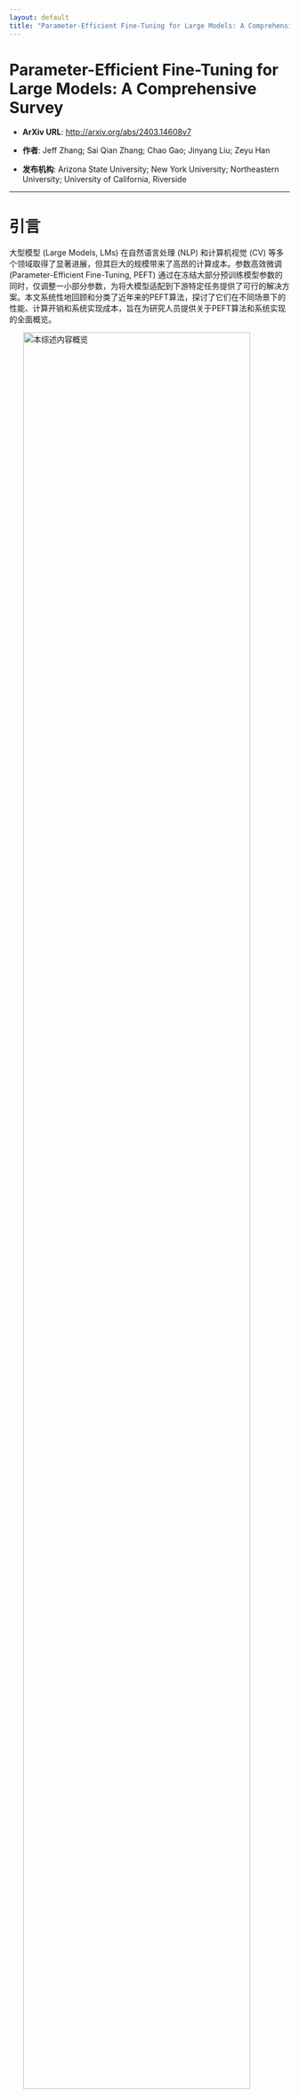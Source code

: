 ```yaml
---
layout: default
title: "Parameter-Efficient Fine-Tuning for Large Models: A Comprehensive Survey"
---
```


# Parameter-Efficient Fine-Tuning for Large Models: A Comprehensive Survey

- **ArXiv URL**: http://arxiv.org/abs/2403.14608v7

- **作者**: Jeff Zhang; Sai Qian Zhang; Chao Gao; Jinyang Liu; Zeyu Han

- **发布机构**: Arizona State University; New York University; Northeastern University; University of California, Riverside

---

# 引言

大型模型 (Large Models, LMs) 在自然语言处理 (NLP) 和计算机视觉 (CV) 等多个领域取得了显著进展，但其巨大的规模带来了高昂的计算成本。参数高效微调 (Parameter-Efficient Fine-Tuning, PEFT) 通过在冻结大部分预训练模型参数的同时，仅调整一小部分参数，为将大模型适配到下游特定任务提供了可行的解决方案。本文系统性地回顾和分类了近年来的PEFT算法，探讨了它们在不同场景下的性能、计算开销和系统实现成本，旨在为研究人员提供关于PEFT算法和系统实现的全面概览。

<img src="/images/2403.14608v7/x1.jpg" alt="本综述内容概览" style="width:90%; max-width:700px; margin:auto; display:block;">
> 图1: 本综述覆盖的内容概览。

# 背景知识

## LLaMA的计算流程

为了理解大模型，本文以LLaMA-7B为例，剖析了其架构和计算流程。LLaMA模型主要由三部分组成：一个嵌入层 (embedding block)、一个解码器栈 (stack of decoder blocks) 和一个输出头 (head block)。

每个解码器包含两个核心组件：多头自注意力 (Multi-head Self-Attention, MSA) 和前馈网络 (Feedforward Network, FFN)。LLM的计算具有自回归 (autoregressive) 的特性，即逐个Token生成，同时其注意力机制的计算复杂度与输入序列长度成二次方关系。

在推理过程中，解码器的输入为张量 $x\in\mathbb{R}^{b\times l\times d}$。首先通过与权重矩阵 $W\_{Q}, W\_{K}, W\_{V}$ 相乘得到查询 (Query, $Q$)、键 (Key, $K$) 和值 (Value, $V$)。LLaMA使用旋转位置编码 (Rotary Positional Embedding, RoPE) 来注入位置信息。注意力计算过程如下：




{% raw %}$$
Q,K,V=R(W_{q}x),R(W_{k}x),W_{v}x
$${% endraw %}






{% raw %}$$
SA(x)=Softmax(\frac{QK^{T}}{\sqrt{d_{head}}})V
$${% endraw %}






{% raw %}$$
MSA(x)=[SA_{1}(x);SA_{2}(x);\ldots;SA_{k}(x)]W_{o}
$${% endraw %}



<img src="/images/2403.14608v7/x2.jpg" alt="Refer to caption" style="width:90%; max-width:700px; margin:auto; display:block;">
> 图2: (a) LLaMA架构。(b) LLaMA自回归模式。(c) 三种常见的PEFT操作。可学习组件为红色，冻结组件为灰色。

随后，输出进入FFN模块。LLaMA中的FFN计算如下，其中 $SiLU$ 为激活函数：


{% raw %}$$
FFN\_{LLaMa}(x)=W\_{up}(SiLU(W\_{gate}x)\odot(W\_{down}x))+x
$${% endraw %}


而原始Transformer的FFN为：


{% raw %}$$
FFN\_{Transfomer}(x)=W\_{up}(ReLU(W\_{down}x))+x
$${% endraw %}



为了加速推理，通常使用键值缓存 (Key-Value cache, KV-cache) 来存储先前所有Token的 $K$ 和 $V$ 值。其内存成本可表示为：


{% raw %}$$
Size=L\times 2\times b\times l\times d\_{head}\times n\_{head}
$${% endraw %}


其中 $L$ 是层数，$b$ 是批量大小，$l$ 是上下文长度，$d\_{head}$ 是注意力头的维度，$n\_{head}$ 是头的数量。

**表 I: LLaMA-7B架构的配置和计算操作**

| 操作 | 权重符号 | 权重维度 | 输入张量维度 | 复杂度 |
| :--- | :--- | :--- | :--- | :--- |
| 方程 (1) | $W\_{Q}$, $W\_{K}$, $W\_{V}$ | $d\times k\times\frac{d}{k}$ | $b\times l\times d$ | $O(l)$ |
| 方程 (2) | - | - | $b\times l\times 3\times k\times\frac{d}{k}$ | $O(l^{2})$ |
| 方程 (3) | $W\_{o}$ | $d\times d$ | $b\times l\times d$ | $O(l)$ |
| 方程 (4) | $W\_{up}$, $W\_{down}$, $W\_{gate}$ | $d\times 4d$ | $b\times l\times d$ OR $l\times b\times 4d$ | $O(l)$ |

## 参数高效微调概览

随着模型规模的增长，全量微调变得极其低效和昂贵。PEFT旨在通过仅微调极少数参数来在下游任务上达到甚至超过全量微调的性能。本文将PEFT方法分为四类：
1.  **加性微调 (Additive Fine-tuning)**：在模型中添加新的可训练模块或参数。
2.  **选择性微调 (Selective Fine-tuning)**：选择模型现有参数的一个子集进行微调。
3.  **重参数化微调 (Reparameterized Fine-tuning)**：在训练时引入额外的低秩可训练参数，在推理时将其与原始模型参数合并。
4.  **混合微调 (Hybrid Fine-tuning)**：结合不同PEFT方法的优点。

## 下游任务与评估基准

**下游任务**：
*   **NLP**: 通用语言理解评估 (General Language Understanding Evaluation, GLUE) 基准和一系列常识推理任务，如OpenBookQA, PIQA, Social IQA等。
*   **CV**:
    *   图像识别：如细粒度视觉分类 (FGVC)和视觉任务自适应基准 (VTAB)。
    *   视频动作识别：如Kinetics-400, SSv2, HMDB51。
    *   密集预测：如MSCOCO, ADE20K, PASCAL VOC。

**评估基准**：
*   **算法视角**: [25], [26], [27] 等工作在大量NLP任务上对不同PEFT算法的性能、效率、可扩展性等进行了基准测试。
*   **系统视角**:
    1.  **ShareGPT数据集** [28]: 包含真实的用户与ChatGPT的交互，用于评估系统处理多样化对话需求的能力。
    2.  **微软Azure函数追踪** [29]: 用于模拟LLM系统可能面临的请求到达模式和工作负载强度。
    3.  **Gamma过程** [30]: 一种模拟排队系统中请求到达时间的随机过程，用于生成合成但真实的负载场景，以在受控条件下测试系统性能。

# PEFT分类体系

本文将PEFT策略分为四大类：加性PEFT、选择性PEFT、重参数化PEFT和混合PEFT。

``$$
[
PEFT Methods for PLMs, ver
[
Additive Fine-tuning
[
Adapter-based Fine-tuning 
    [ Adapter Design
        [ Serial Adapter [31], Parallel Adapter [32], CIAT [33], CoDA [34] ]
    ]
    [ Multi-task Adaptation
        [ AdapterFusion [35], AdaMix [36], PHA [37], AdapterSoup [38], MerA [39], Hyperformer [40] ]
    ]
]
[
Soft Prompt-based Fine-tuning
    [ Soft Prompt Design
        [ Prefix-tuning [41], Prefix-Propagation [42], p-tuning v2 [43], APT [44], p-tuning [45], prompt-tuning [46], Xprompt [47], IDPG [48], LPT [49], SPT [50], APrompt [51] ]
    ]
    [ Training Speedup
        [ SPoT [52], TPT [53], InfoPrompt [54], PTP [55], IPT [56], SMoP [57], DePT [58] ]
    ]
]
[ Others
    [ (IA)^3 [59], MoV [60], SSF [61], IPA [62] ]
]
]
[
Selective Fine-tuning
[
Unstructural Masking
    [ U-Diff pruning [63], U-BitFit [64], PaFi [65], FishMask [66], Fish-Dip [67], LT-SFT [68], SAM [69], Child-tuning [70] ]
]
[
Structural Masking
    [ S-Diff pruning [63], S-BitFit [64], FAR [71], Bitfit [72], Xattn Tuning [73], SPT [74] ]
]
]
[
Reparameterized Fine-tuning
[
Low-rank Decomposition
    [ Intrinsic SAID [75], LoRA [76], Compacter [77], KronA [78], KAdaptation [79], HiWi [65], VeRA [80], DoRA [81] ]
]
[
LoRA Derivatives
    [ Dynamic Rank
        [ DyLoRA [82], AdaLoRA [83], SoRA [84], CapaBoost [85], AutoLoRA [86] ]
    ]
    [ LoRA Improvement
        [ Laplace-LoRA [87], LoRA Dropout [88], PeriodicLoRA [89], LoRA+ [90], MoSLoRA [91] ]
    ]
    [ Multiple LoRA
        [ LoRAHub [92], MOELoRA [93], MoLORA [60], MoA [94], MoLE [95], MixLoRA [96] ]
    ]
]
]
[
Hybrid Fine-tuning
[ UniPELT [97], S4 [98], MAM Adapter [32], NOAH [99], AUTOPEFT [100], LLM-Adapters [101], S^3PET [102] ]
]
]
$$``
> 图3: 大模型参数高效微调方法的分类体系。

<img src="/images/2403.14608v7/x4.jpg" alt="不同类型的PEFT算法" style="width:90%; max-width:700px; margin:auto; display:block;">
> 图4: 不同类型的PEFT算法。

## 加性PEFT

加性PEFT的核心思想是保持预训练模型的主体参数不变，通过在模型架构中（如图4(a)所示）策略性地插入少量新的可训练模块或参数来进行微调。

### 适配器 (Adapters)

适配器方法在Transformer模块内部插入小型的“适配器层”。一个典型的适配器层包含一个降维投影矩阵 $W\_{\text{down}}\in\mathbb{R}^{r\times d}$、一个非线性激活函数 $\sigma(\cdot)$ 和一个升维投影矩阵 $W\_{\text{up}}\in\mathbb{R}^{d\times r}$，其中 $r$ 是远小于 $d$ 的瓶颈维度。其计算如下：


{% raw %}$$
Adapter(x)=W\_{\text{up}}\sigma(W\_{\text{down}}x)+x
$${% endraw %}



*   **设计**: 早期工作如Serial Adapter [31] 将适配器串行插入（图5(a)）。为减少推理延迟，后续工作提出了并行适配器（Parallel Adapter, PA）[32]（图5(b)），将适配器作为一个旁路网络。CoDA [34] 则在并行适配器的基础上引入稀疏激活机制，仅让重要Token通过主干网络，以提升效率（图5(c)）。
*   **多任务学习**: 为提升适配器的性能和泛化能力，发展出了多种多任务学习策略，如AdapterFusion [35]、AdaMix [36]、MerA [39] 和 Hyperformer [40] 等，它们通过融合、合并或动态生成适配器参数来整合多任务信息。

<img src="/images/2403.14608v7/x5.jpg" alt="三种代表性的适配器微调算法" style="width:85%; max-width:600px; margin:auto; display:block;">
> 图5: 三种代表性的基于适配器的微调算法图示。蓝色代表冻结，黄色代表可训练。

### 软提示 (Soft Prompt)

提示微调 (Prompt Tuning) 是另一种方法，它不是调整模型权重，而是在输入序列前添加可学习的连续向量，即“软提示”。其形式为：


{% raw %}$$
\mathbf{X}^{(l)}=[\mathbf{s}\_{1}^{(l)},\ldots,\mathbf{s}\_{N\_{S}}^{(l)},\mathbf{x}\_{1}^{(l)},\ldots,\mathbf{x}\_{N\_{X}}^{(l)}]
$${% endraw %}


其中 $\mathbf{s}\_{i}^{(l)}$ 是软提示Token。

*   **设计**:
    *   **Prefix-tuning** [41] 在Transformer的每一层都为键（Key）和值（Value）添加可学习的前缀向量。
    *   **p-tuning** [45] 和 **prompt-tuning** [46] 仅在输入嵌入层添加软提示，以提升效率。Prompt-tuning在超大模型（>11B）上效果显著。
    *   **LPT** [49] 和 **SPT** [50] 探索了更优的提示插入策略，如在中间层插入或通过门控机制选择性插入，以加速训练并提升性能。
*   **训练加速**: 为解决软提示训练不稳定的问题，研究者们提出了多种策略，如使用源任务提示初始化新任务的SPoT [52]，引入正则化项平滑损失函数的PTP [55]，以及将长提示分解为短提示和低秩矩阵的DePT [58]等。

<img src="/images/2403.14608v7/x6.jpg" alt="IA3和SSF图示" style="width:85%; max-width:450px; margin:auto; display:block;">
> 图6: (IA)³ 和 SSF 的图示。蓝色代表冻结，黄色代表可训练。

### 其他加性方法

除了适配器和软提示，还有其他方法通过添加少量参数进行微调。
*   **(IA)³** [59] (Infused Adapter by reparameterizing Attention and FFN) 引入三个可学习的缩放向量 $l\_{k}, l\_{v}, l\_{ff}$，分别对注意力中的键、值以及FFN的激活进行逐元素缩放（见图6(a)）。计算示例如下：
    

    {% raw %}$$
    SA(x)=Softmax(\frac{Q(l\_{k}\odot K^{T})}{\sqrt{d\_{head}}})((l\_{v}\odot V)
    $${% endraw %}


    

    {% raw %}$$
    FFN\_{Transfomer}(x)=W\_{\text{up}}(l\_{\text{ff}}\odot\sigma(W\_{down}x))
    $${% endraw %}


    这些缩放向量在推理时可以被合并到模型的权重矩阵中，因此不引入额外的计算开销。
*   **SSF** [61] (Scaling and Shifting Features) 在模型的每个操作（如MSA, FFN）后插入一个包含可学习的缩放和偏移参数的层（见图6(b)）。与(IA)³类似，这些参数也可以在推理时合并，实现无损推理效率。
*   **IPA** [62] (Inference-Time Policy Adapters) 在解码阶段，通过组合一个小型“适配器策略”模型和一个大型基础模型的输出分布，来对齐大模型（如GPT-4）的行为，而无需修改基础模型参数。

## 选择性PEFT

选择性PEFT不增加新参数，而是选择模型现有参数的一个子集进行微调（如图4(b)所示）。这可以通过一个二进制掩码 $M$ 来实现，只有当掩码 $m\_i=1$ 时，对应的参数 $\theta\_i$ 才会被更新。


{% raw %}$$
\theta^{\prime}\_{i}=\theta\_{i}-\eta\cdot m\_{i}\cdot\frac{\partial\mathcal{L}}{\partial\theta\_{i}}
$${% endraw %}



<img src="/images/2403.14608v7/x7.jpg" alt="两种参数掩码方法" style="width:90%; max-width:700px; margin:auto; display:block;">
> 图7: 两种参数掩码方法的图示。

根据掩码的模式，可分为两类：
*   **非结构化掩码 (Unstructural Masking)**：掩码的分布是稀疏且不规则的（如图7左），这可能导致硬件效率低下。
    *   **Diff pruning** [63] 使用可学习的二进制掩码，并用 $L\_0$ 范数正则化来控制稀疏度。
    *   **FishMask** [66] 和 **Fish-Dip** [67] 利用费雪信息 (Fisher information) 来评估参数的重要性，从而选择要微调的参数子集。
    *   **Child-tuning** [70] 在每次训练迭代中选择一个“子网络”，并只更新该子网络内的参数。

*   **结构化掩码 (Structural Masking)**：掩码以规则的模式组织，如按层、按块或按特定类型的参数进行选择（如图7右），从而提高计算和硬件效率。
    *   **Bitfit** [72] 是一种极简方法，仅微调模型中所有层的偏置 (bias) 参数。
    *   **FAR** [71] 对FFN中的权重进行分组，并根据 $L\_1$ 范数选择“学习节点”进行微调。
    *   **SPT** [74]首先通过一轮前向和反向传播计算参数的敏感度，然后选择包含较多敏感参数的权重矩阵，并对这些矩阵应用PEFT方法（如LoRA），实现结构化微调。

## 重参数化PEFT

重参数化 (Reparameterization) 指的是通过参数变换将一个模型架构等价地转换为另一个。在PEFT的背景下，这通常意味着在训练阶段构建一个低秩的参数化表示以实现参数效率。在推理阶段，这个低秩表示可以被重新转换并合并回原始模型的权重参数中，从而保证推理速度不受影响。